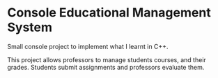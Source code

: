 # Console Educational Management System
Small console project to implement what I learnt in C++.

This project allows professors to manage students courses, and their grades. Students submit assignments and professors
evaluate them.
